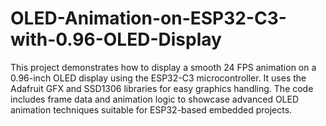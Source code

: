 # OLED-Animation-on-ESP32-C3-with-0.96-OLED-Display
This project demonstrates how to display a smooth 24 FPS animation on a 0.96-inch OLED display  using the ESP32-C3 microcontroller. It uses the Adafruit GFX and SSD1306 libraries for easy graphics handling. The code includes frame data and animation logic to showcase advanced OLED animation techniques suitable for ESP32-based embedded projects.
